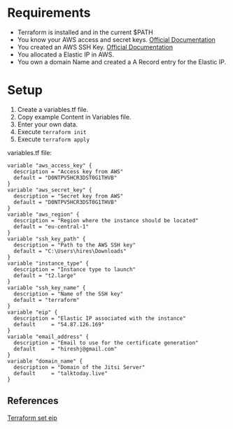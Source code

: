 # Requirements

- Terraform is installed and in the current \$PATH
- You know your AWS access and secret keys. [Official Documentation](https://docs.aws.amazon.com/general/latest/gr/aws-sec-cred-types.html)
- You created an AWS SSH Key. [Official Documentation](https://docs.aws.amazon.com/ground-station/latest/ug/create-ec2-ssh-key-pair.html)
- You allocated a Elastic IP in AWS.
- You own a domain Name and created a A Record entry for the Elastic IP.

# Setup

1. Create a variables.tf file.
2. Copy example Content in Variables file.
3. Enter your own data.
4. Execute `terraform init`
5. Execute `terraform apply`

variables.tf file:

```
variable "aws_access_key" {
  description = "Access key from AWS"
  default = "D0NTPV5HCR3DST0G1THVB"
}
variable "aws_secret_key" {
  description = "Secret key from AWS"
  default = "D0NTPV5HCR3DST0G1THVB"
}
variable "aws_region" {
  description = "Region where the instance should be located"
  default = "eu-central-1"
}
variable "ssh_key_path" {
  description = "Path to the AWS SSH key"
  default = "C:\Users\hires\Downloads"
}
variable "instance_type" {
  description = "Instance type to launch"
  default = "t2.large"
}
variable "ssh_key_name" {
  description = "Name of the SSH key"
  default = "terraform"
}
variable "eip" {
  description = "Elastic IP associated with the instance"
  default     = "54.87.126.169"
}
variable "email_address" {
  description = "Email to use for the certificate generation"
  default     = "hireshj@gmail.com"
}
variable "domain_name" {
  description = "Domain of the Jitsi Server"
  default     = "talktoday.live"
}
```

## References

[Terraform set eip](https://www.terraform.io/docs/providers/aws/r/eip_association.html)
